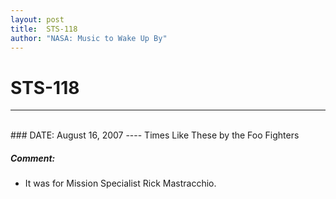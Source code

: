```yaml
---
layout: post
title:  STS-118
author: "NASA: Music to Wake Up By"
---
```


# STS-118
----
<br/>
### DATE: August 16, 2007
----
Times Like These by the Foo Fighters

##### Comment:
* It was for Mission Specialist Rick Mastracchio.
